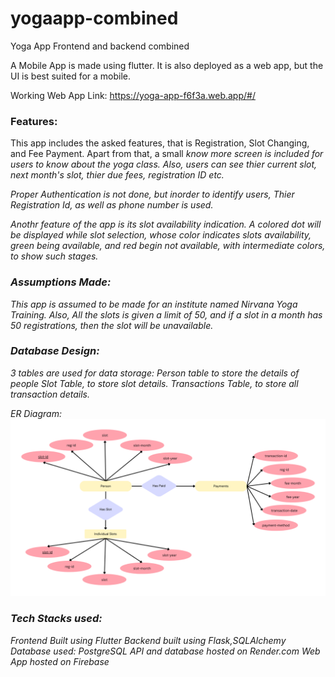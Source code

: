 # yogaapp-combined

Yoga App Frontend and backend combined

A Mobile App is made using flutter. It is also deployed as a web app, but the UI is best suited for a mobile.

Working Web App Link: https://yoga-app-f6f3a.web.app/#/

<h3>Features:</h3>
This app includes the asked features, that is Registration, Slot Changing, and Fee Payment.
Apart from that, a small <i>know more<i> screen is included for users to know about the yoga class.
Also, users can see thier current slot, next month's slot, thier due fees, registration ID etc.

Proper Authentication is not done, but inorder to identify users, Thier Registration Id, as well as phone number is used.

Anothr feature of the app is its slot availability indication. A colored dot will be displayed while slot selection, whose color indicates slots availability, green being available, and red begin not available, with intermediate colors, to show such stages.

<h3>Assumptions Made:</h3>
This app is assumed to be made for an institute named Nirvana Yoga Training.
Also, All the slots is given a limit of 50, and if a slot in a month has 50 registrations, then the slot will be unavailable.

<h3>Database Design:</h3>
3 tables are used for data storage:
Person table to store the details of people
Slot Table, to store slot details.
Transactions Table, to store all transaction details.

ER Diagram:
![ER Diagram](ER-Diagram.png)

<h3>Tech Stacks used:</h3>
Frontend Built using Flutter
Backend built using Flask,SQLAlchemy
Database used: PostgreSQL
API and database hosted on Render.com
Web App hosted on Firebase




